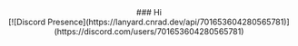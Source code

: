 <div align="center">
  ### Hi
</br>
  [![Discord Presence](https://lanyard.cnrad.dev/api/701653604280565781)](https://discord.com/users/701653604280565781)
</div>
